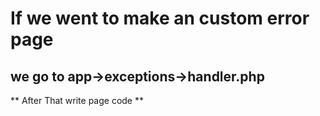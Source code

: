 # If we went to make an custom error page
## we go to app->exceptions->handler.php
** After That write page code **
